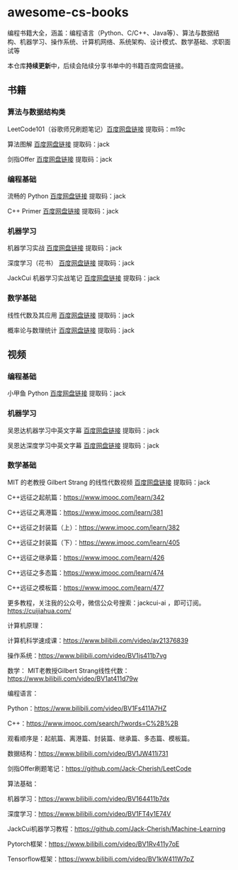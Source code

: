 # awesome-cs-books
编程书籍大全，涵盖：编程语言（Python、C/C++、Java等）、算法与数据结构、机器学习、操作系统、计算机网络、系统架构、设计模式、数学基础、求职面试等

本仓库**持续更新**中，后续会陆续分享书单中的书籍百度网盘链接。

## 书籍

### 算法与数据结构类

LeetCode101（谷歌师兄刷题笔记）[百度网盘链接](https://pan.baidu.com/s/1txDItPwDrnG8mOloOFbGaQ) 提取码：m19c

算法图解 [百度网盘链接](https://pan.baidu.com/s/1jQYbWiHM6Z8VaP62alkBoA) 提取码：jack

剑指Offer [百度网盘链接](https://pan.baidu.com/s/1rNBSsx_-NL2xHH-acWePGA) 提取码：jack

### 编程基础

流畅的 Python [百度网盘链接](https://pan.baidu.com/s/1-YBEOYY45CYrbM4Zxb21Yw) 提取码：jack

C++ Primer [百度网盘链接](https://pan.baidu.com/s/1uyW6kg6J0KwA8JYUj7AFFA) 提取码：jack

### 机器学习

机器学习实战 [百度网盘链接](https://pan.baidu.com/s/1lEz8POdx9V5Xu-RVMlBttA) 提取码：jack

深度学习（花书） [百度网盘链接](https://pan.baidu.com/s/1Pv3DbB2Eqp1oK0PlgTHxbA) 提取码：jack

JackCui 机器学习实战笔记 [百度网盘链接](https://pan.baidu.com/s/11OI0NZ_Fv-ZJBpT8pmjlRw) 提取码：jack

### 数学基础

线性代数及其应用 [百度网盘链接](https://pan.baidu.com/s/10FtcG4mweUWy810cirGGzg) 提取码：jack

概率论与数理统计 [百度网盘链接](https://pan.baidu.com/s/1P_jIbbW6JUNSlCaCX7CXKA) 提取码：jack


## 视频

### 编程基础

小甲鱼 Python [百度网盘链接](https://pan.baidu.com/s/1-WasSZey8bZuEfp48bTOuw) 提取码：jack

### 机器学习

吴恩达机器学习中英文字幕 [百度网盘链接](https://pan.baidu.com/s/1OglLhzB5gWHrK_pkAWF2Sg) 提取码：jack

吴恩达深度学习中英文字幕 [百度网盘链接](https://pan.baidu.com/s/1TShDS2_jioxMRhFv2253aQ) 提取码：jack

### 数学基础

MIT 的老教授 Gilbert Strang 的线性代数视频 [百度网盘链接](https://pan.baidu.com/s/1WktC95HL2GF0PKa311L5SQ) 提取码：jack

C++远征之起航篇：https://www.imooc.com/learn/342

C++远征之离港篇：https://www.imooc.com/learn/381

C++远征之封装篇（上）：https://www.imooc.com/learn/382

C++远征之封装篇（下）：https://www.imooc.com/learn/405

C++远征之继承篇：https://www.imooc.com/learn/426

C++远征之多态篇：https://www.imooc.com/learn/474

C++远征之模板篇：https://www.imooc.com/learn/477

更多教程，关注我的公众号，微信公众号搜索：jackcui-ai ，即可订阅。
https://cuijiahua.com/

计算机原理：

计算机科学速成课：https://www.bilibili.com/video/av21376839
	
操作系统：https://www.bilibili.com/video/BV1js411b7vg
	
数学：
	MIT老教授Gilbert Strang线性代数：https://www.bilibili.com/video/BV1at411d79w
	
编程语言：

Python：https://www.bilibili.com/video/BV1Fs411A7HZ
	
C++：https://www.imooc.com/search/?words=C%2B%2B
	
观看顺序是：起航篇、离港篇、封装篇、继承篇、多态篇、模板篇。


数据结构：https://www.bilibili.com/video/BV1JW411i731

剑指Offer刷题笔记：https://github.com/Jack-Cherish/LeetCode
	
算法基础：

机器学习：https://www.bilibili.com/video/BV164411b7dx
	
深度学习：https://www.bilibili.com/video/BV1FT4y1E74V

JackCui机器学习教程：https://github.com/Jack-Cherish/Machine-Learning

Pytorch框架：https://www.bilibili.com/video/BV1Rv411y7oE

Tensorflow框架：https://www.bilibili.com/video/BV1kW411W7pZ
	
